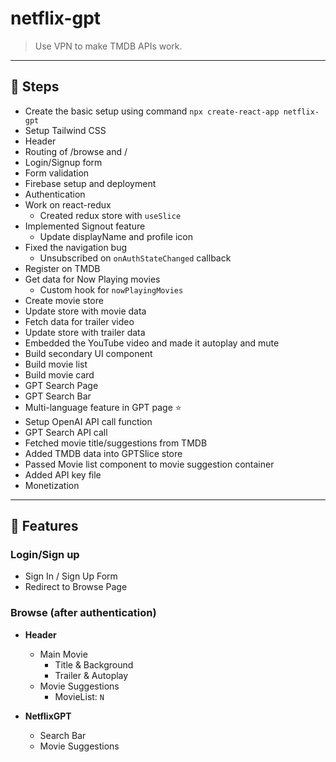 # netflix-gpt

> Use VPN to make TMDB APIs work.

---

## 📌 Steps

- Create the basic setup using command `npx create-react-app netflix-gpt`
- Setup Tailwind CSS
- Header
- Routing of /browse and /
- Login/Signup form
- Form validation
- Firebase setup and deployment
- Authentication
- Work on react-redux  
  - Created redux store with `useSlice`
- Implemented Signout feature  
  - Update displayName and profile icon
- Fixed the navigation bug  
  - Unsubscribed on `onAuthStateChanged` callback
- Register on TMDB
- Get data for Now Playing movies  
  - Custom hook for `nowPlayingMovies`
- Create movie store
- Update store with movie data
- Fetch data for trailer video
- Update store with trailer data
- Embedded the YouTube video and made it autoplay and mute
- Build secondary UI component
- Build movie list
- Build movie card
- GPT Search Page
- GPT Search Bar
- Multi-language feature in GPT page ⭐
- Setup OpenAI API call function
- GPT Search API call
- Fetched movie title/suggestions from TMDB
- Added TMDB data into GPTSlice store
- Passed Movie list component to movie suggestion container
- Added API key file
- Monetization

---

## 🚀 Features

### Login/Sign up
- Sign In / Sign Up Form
- Redirect to Browse Page

### Browse (after authentication)
- **Header**
  - Main Movie
    - Title & Background
    - Trailer & Autoplay
  - Movie Suggestions
    - MovieList: `N`

- **NetflixGPT**
  - Search Bar
  - Movie Suggestions
